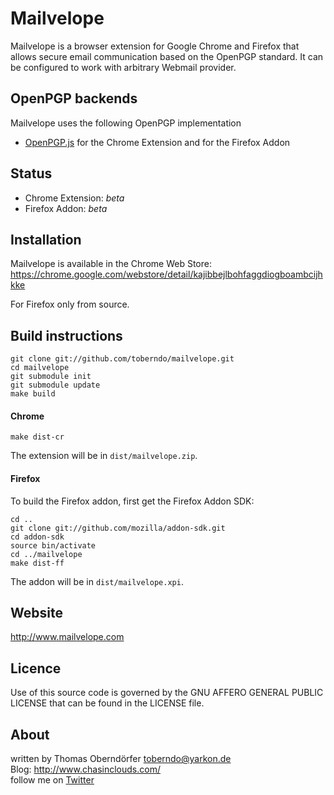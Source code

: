 # Mailvelope

Mailvelope is a browser extension for Google Chrome and Firefox that allows secure email communication based on the OpenPGP standard. It can be configured to work with arbitrary Webmail provider.

## OpenPGP backends

Mailvelope uses the following OpenPGP implementation

  - [OpenPGP.js](http://openpgpjs.org/) for the Chrome Extension and for the Firefox Addon

## Status

  - Chrome Extension: _beta_
  - Firefox Addon: _beta_

## Installation

Mailvelope is available in the Chrome Web Store:
https://chrome.google.com/webstore/detail/kajibbejlbohfaggdiogboambcijhkke

For Firefox only from source.

## Build instructions

    git clone git://github.com/toberndo/mailvelope.git
    cd mailvelope
    git submodule init
    git submodule update
    make build

#### Chrome

    make dist-cr

The extension will be in `dist/mailvelope.zip`.

#### Firefox

To build the Firefox addon, first get the Firefox Addon SDK:

    cd ..
    git clone git://github.com/mozilla/addon-sdk.git
    cd addon-sdk
    source bin/activate
    cd ../mailvelope
    make dist-ff

The addon will be in `dist/mailvelope.xpi`.

## Website

http://www.mailvelope.com

## Licence

Use of this source code is governed by the GNU AFFERO GENERAL PUBLIC LICENSE that can be found in the LICENSE file.

## About

written by Thomas Oberndörfer <toberndo@yarkon.de>  
Blog: http://www.chasinclouds.com/  
follow me on [Twitter](https://twitter.com/#!/toberndo)  

